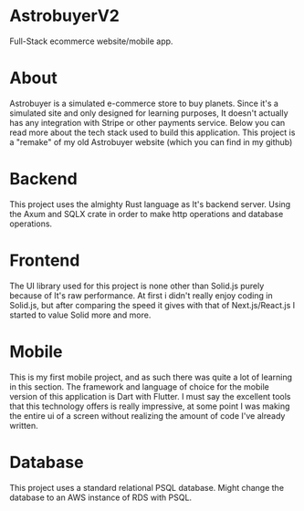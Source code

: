 # AstrobuyerV2
Full-Stack ecommerce website/mobile app.

# About
Astrobuyer is a simulated e-commerce store to buy planets. Since it's a simulated site and only designed for learning purposes, It doesn't actually has any integration with Stripe or other payments service. Below you can read more about the tech stack used to build this application. This project is a "remake" of my old Astrobuyer website (which you can find in my github)

# Backend
This project uses the almighty Rust language as It's backend server. Using the Axum and SQLX crate in order to make http operations and database operations.

# Frontend
The UI library used for this project is none other than Solid.js purely because of It's raw performance. At first i didn't really enjoy coding in Solid.js, but after comparing the speed it gives with that of Next.js/React.js I started to value Solid more and more.

# Mobile
This is my first mobile project, and as such there was quite a lot of learning in this section. The framework and language of choice for the mobile version of this application is Dart with Flutter. I must say the excellent tools that this technology offers is really impressive, at some point I was making the entire ui of a screen without realizing the amount of code I've already written.

# Database
This project uses a standard relational PSQL database. Might change the database to an AWS instance of RDS with PSQL.
